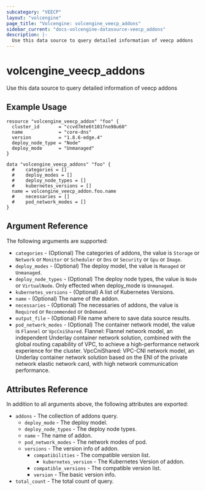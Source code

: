 ```yaml
---
subcategory: "VEECP"
layout: "volcengine"
page_title: "Volcengine: volcengine_veecp_addons"
sidebar_current: "docs-volcengine-datasource-veecp_addons"
description: |-
  Use this data source to query detailed information of veecp addons
---
```

# volcengine_veecp_addons
Use this data source to query detailed information of veecp addons
## Example Usage
```hcl
resource "volcengine_veecp_addon" "foo" {
  cluster_id       = "ccvd7mte6t101fno98u60"
  name             = "core-dns"
  version          = "1.8.6-edge.4"
  deploy_node_type = "Node"
  deploy_mode      = "Unmanaged"
}

data "volcengine_veecp_addons" "foo" {
  #    categories = []
  #    deploy_modes = []
  #    deploy_node_types = []
  #    kubernetes_versions = []
  name = volcengine_veecp_addon.foo.name
  #    necessaries = []
  #    pod_network_modes = []
}
```
## Argument Reference
The following arguments are supported:
* `categories` - (Optional) The categories of addons, the value is `Storage` or `Network` or `Monitor` or `Scheduler` or `Dns` or `Security` or `Gpu` or `Image`.
* `deploy_modes` - (Optional) The deploy model, the value is `Managed` or `Unmanaged`.
* `deploy_node_types` - (Optional) The deploy node types, the value is `Node` or `VirtualNode`. Only effected when deploy_mode is `Unmanaged`.
* `kubernetes_versions` - (Optional) A list of Kubernetes Versions.
* `name` - (Optional) The name of the addon.
* `necessaries` - (Optional) The necessaries of addons, the value is `Required` or `Recommended` or `OnDemand`.
* `output_file` - (Optional) File name where to save data source results.
* `pod_network_modes` - (Optional) The container network model, the value is `Flannel` or `VpcCniShared`. Flannel: Flannel network model, an independent Underlay container network solution, combined with the global routing capability of VPC, to achieve a high-performance network experience for the cluster. VpcCniShared: VPC-CNI network model, an Underlay container network solution based on the ENI of the private network elastic network card, with high network communication performance.

## Attributes Reference
In addition to all arguments above, the following attributes are exported:
* `addons` - The collection of addons query.
    * `deploy_mode` - The deploy model.
    * `deploy_node_types` - The deploy node types.
    * `name` - The name of addon.
    * `pod_network_modes` - The network modes of pod.
    * `versions` - The version info of addon.
        * `compatibilities` - The compatible version list.
            * `kubernetes_version` - The Kubernetes Version of addon.
        * `compatible_versions` - The compatible version list.
        * `version` - The basic version info.
* `total_count` - The total count of query.


